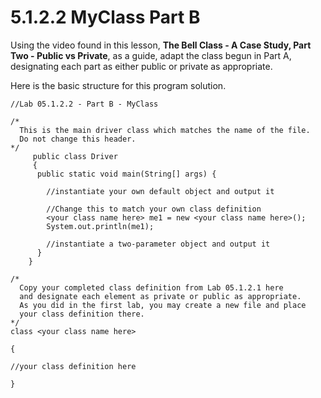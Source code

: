 # 5.1.2.2 MyClass Part B
Using the video found in this lesson, <b>The Bell Class - A Case Study, Part Two - Public vs Private</b>, as a guide, adapt the class begun in Part A, designating each part as either public or private as appropriate.

Here is the basic structure for this program solution.
```
//Lab 05.1.2.2 - Part B - MyClass

/*
  This is the main driver class which matches the name of the file. 
  Do not change this header.
*/
     public class Driver
     {
      public static void main(String[] args) {

        //instantiate your own default object and output it

        //Change this to match your own class definition
        <your class name here> me1 = new <your class name here>();
        System.out.println(me1);

        //instantiate a two-parameter object and output it
      }
    }

/*
  Copy your completed class definition from Lab 05.1.2.1 here 
  and designate each element as private or public as appropriate.
  As you did in the first lab, you may create a new file and place
  your class definition there.
*/
class <your class name here>

{

//your class definition here 

}
```